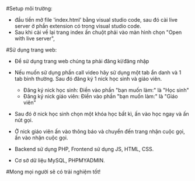 #Setup môi trường:
- đầu tiền mở file 'index.html' bằng visual studio code, sau đó cài live server ở phần extension có trong visual studio code. 
- Sau khi cài về lại trang index ấn chuột phải vào màn hình chọn "Open with live server",

#Sử dụng trang web:
- Để sử dụng trang web chúng ta phải đăng kí/đăng nhập
- Nếu muốn sử dụng phần call video hãy sử dụng một tab ẩn danh và 1 tab bình thường. Sau đó đăng ký 1 nick học sinh và giáo viên.
    + Đăng ký nick học sinh: Điền vào phần "bạn muốn làm:"  là "Học sinh"
    + Đăng ký nick giáo viên: Điền vào phần "bạn muốn làm:"  là "Giáo viên"
- Sau đó ở nick học sinh chọn một khóa học bất kì, ấn vào học ngay và ấn nút gọi.
- Ở nick giáo viên ấn vào thông báo và chuyển đến trang nhận cuộc gọi, ấn vào nhận cuộc gọi.

- Backend sử dụng PHP, Frontend sử dụng JS, HTML, CSS.
- Cơ sở dữ liệu MySQL, PHPMYADMIN.

#Mong mọi người sẽ có trải nghiệm tốt!
